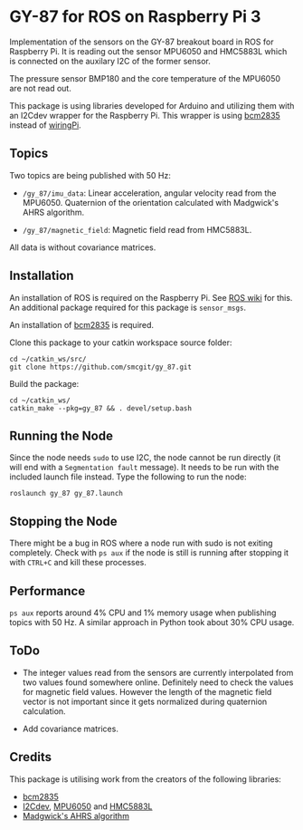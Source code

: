 # GY-87 for ROS on Raspberry Pi 3
Implementation of the sensors on the GY-87 breakout board in ROS for Raspberry Pi. It is reading out the sensor MPU6050 and HMC5883L which is connected on the auxilary I2C of the former sensor.

The pressure sensor BMP180 and the core temperature of the MPU6050 are not read out.

This package is using libraries developed for Arduino and utilizing them with an I2Cdev wrapper for the Raspberry Pi. This wrapper is using [bcm2835](http://www.airspayce.com/mikem/bcm2835/index.html) instead of [wiringPi](http://wiringpi.com/download-and-install/).

## Topics

Two topics are being published with 50 Hz:

* `/gy_87/imu_data`: Linear acceleration, angular velocity read from the MPU6050. Quaternion of the orientation calculated with Madgwick's AHRS algorithm.

* `/gy_87/magnetic_field`: Magnetic field read from HMC5883L.

All data is without covariance matrices.

## Installation

An installation of ROS is required on the Raspberry Pi. See [ROS wiki](http://wiki.ros.org/ROSberryPi/Installing%20ROS%20Indigo%20on%20Raspberry%20Pi) for this. An additional package required for this package is `sensor_msgs`.

An installation of [bcm2835](http://www.airspayce.com/mikem/bcm2835/index.html) is required.

Clone this package to your catkin workspace source folder:

```
cd ~/catkin_ws/src/
git clone https://github.com/smcgit/gy_87.git
```

Build the package:

```
cd ~/catkin_ws/
catkin_make --pkg=gy_87 && . devel/setup.bash
```


## Running the Node

Since the node needs `sudo` to use I2C, the node cannot be run directly (it will end with a `Segmentation fault` message). It needs to be run with the included launch file instead. Type the following to run the node:

```
roslaunch gy_87 gy_87.launch
```

## Stopping the Node

There might be a bug in ROS where a node run with sudo is not exiting completely. Check with `ps aux` if the node is still is running after stopping it with `CTRL+C` and kill these processes.

## Performance

`ps aux` reports around 4% CPU and 1% memory usage when publishing topics with 50 Hz. A similar approach in Python took about 30% CPU usage.

## ToDo

* The integer values read from the sensors are currently interpolated from two values found somewhere online. Definitely need to check the values for magnetic field values. However the length of the magnetic field vector is not important since it gets normalized during quaternion calculation.

* Add covariance matrices.

## Credits

This package is utilising work from the creators of the following libraries:

* [bcm2835](http://www.airspayce.com/mikem/bcm2835/index.html)
* [I2Cdev](https://github.com/jrowberg/i2cdevlib/tree/master/RaspberryPi_bcm2835/I2Cdev), [MPU6050](https://github.com/jrowberg/i2cdevlib/tree/master/Arduino/MPU6050) and [HMC5883L](https://github.com/jrowberg/i2cdevlib/tree/master/Arduino/HMC5883L)
* [Madgwick's AHRS algorithm](http://x-io.co.uk/open-source-imu-and-ahrs-algorithms/)


